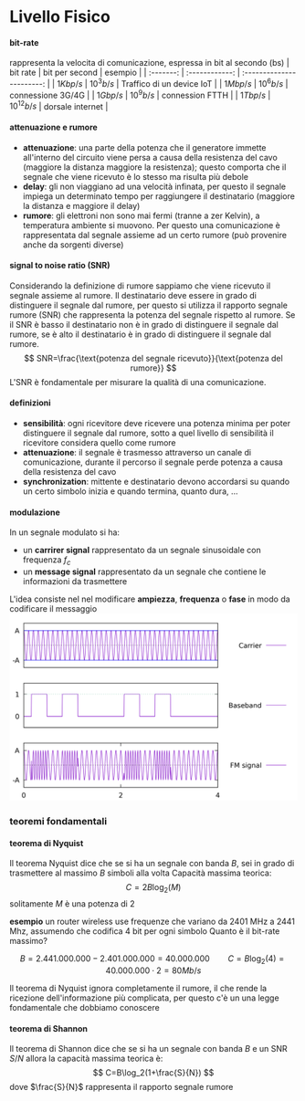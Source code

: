 # Livello Fisico

#### bit-rate
rappresenta la velocita di comunicazione, espressa in bit al secondo (bs)
| bit rate  | bit per second | esempio                   |
| :-------: | :------------: | :-----------------------: |
| $1 Kbp/s$ | $10^3 b/s$     | Traffico di un device IoT |
| $1Mbp/s$  | $10^6 b/s$     | connessione 3G/4G         |
| $1Gbp/s$  | $10^9 b/s$     | connession FTTH           |
| $1 Tbp/s$ | $10^12 b/s$    | dorsale internet          |

#### attenuazione e rumore
- **attenuazione**: una parte della potenza che il generatore immette all'interno del circuito viene persa a causa della resistenza del cavo (maggiore la distanza maggiore la resistenza); questo comporta che il segnale che viene ricevuto è lo stesso ma risulta più debole
- **delay**: gli non viaggiano ad una velocità infinata, per questo il segnale impiega un determinato tempo per raggiungere il destinatario (maggiore la distanza e maggiore il delay)
- **rumore**: gli elettroni non sono mai fermi (tranne a zer Kelvin), a temperatura ambiente si muovono. Per questo una comunicazione è rappresentata dal segnale assieme ad un certo rumore (può provenire anche da sorgenti diverse)

#### signal to noise ratio (SNR)
Considerando la definizione di rumore sappiamo che viene ricevuto il segnale assieme al rumore. Il destinatario deve essere in grado di distinguere il segnale dal rumore, per questo si utilizza il rapporto segnale rumore (SNR) che rappresenta la potenza del segnale rispetto al rumore. Se il SNR è basso il destinatario non è in grado di distinguere il segnale dal rumore, se è alto il destinatario è in grado di distinguere il segnale dal rumore.
$$
SNR=\frac{\text{potenza del segnale ricevuto}}{\text{potenza del rumore}}
$$
L'SNR è fondamentale per misurare la qualità di una comunicazione.


#### definizioni
- **sensibilità**: ogni ricevitore deve ricevere una potenza minima per poter distinguere il segnale dal rumore, sotto a quel livello di sensibilità il ricevitore considera quello come rumore
- **attenuazione**: il segnale è trasmesso attraverso un canale di comunicazione, durante il percorso il segnale perde potenza a causa della resistenza del cavo
- **synchronization**: mittente e destinatario devono accordarsi su quando un certo simbolo inizia e quando termina, quanto dura, ...

#### modulazione
In un segnale modulato si ha:
- un **carrirer signal** rappresentato da un segnale sinusoidale con frequenza $f_c$
- un **message signal** rappresentato da un segnale che contiene le informazioni da trasmettere

L'idea consiste nel nel modificare **ampiezza**, **frequenza** o **fase** in modo da codificare il messaggio
![modulazione](./assets/02/modulazione.png)

### teoremi fondamentali
#### teorema di Nyquist
Il teorema Nyquist dice che se si ha un segnale con banda $B$, sei in grado di trasmettere al massimo $B$ simboli alla volta
Capacità massima teorica:
$$
C=2B\log_2({M})
$$
solitamente $M$ è una potenza di 2

**esempio**
un router wireless use frequenze che variano da $\text{2401 MHz}$ a $\text{2441 Mhz}$, assumendo che codifica $4$ bit per ogni simbolo
Quanto è il bit-rate massimo?

$$
B = 2.441.000.000 - 2.401.000.000=40.000.000 \qquad
C=B\log_2({4}) = 40.000.000 \cdot 2 = 80Mb/s
$$

Il teorema di Nyquist ignora completamente il rumore, il che rende la ricezione dell'informazione più complicata, per questo c'è un una legge fondamentale che dobbiamo conoscere

#### teorema di Shannon
Il teorema di Shannon dice che se si ha un segnale con banda $B$ e un SNR $S/N$ allora la capacità massima teorica è:
$$
C=B\log_2(1+\frac{S}{N})
$$
dove $\frac{S}{N}$ rappresenta il rapporto segnale rumore